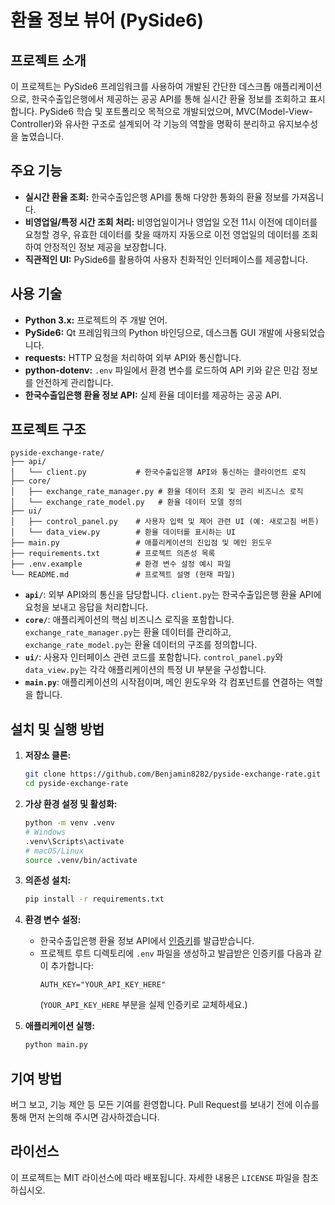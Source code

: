 # 환율 정보 뷰어 (PySide6)

## 프로젝트 소개

이 프로젝트는 PySide6 프레임워크를 사용하여 개발된 간단한 데스크톱 애플리케이션으로, 한국수출입은행에서 제공하는 공공 API를 통해 실시간 환율 정보를 조회하고 표시합니다. PySide6 학습 및 포트폴리오 목적으로 개발되었으며, MVC(Model-View-Controller)와 유사한 구조로 설계되어 각 기능의 역할을 명확히 분리하고 유지보수성을 높였습니다.

## 주요 기능

*   **실시간 환율 조회:** 한국수출입은행 API를 통해 다양한 통화의 환율 정보를 가져옵니다.
*   **비영업일/특정 시간 조회 처리:** 비영업일이거나 영업일 오전 11시 이전에 데이터를 요청할 경우, 유효한 데이터를 찾을 때까지 자동으로 이전 영업일의 데이터를 조회하여 안정적인 정보 제공을 보장합니다.
*   **직관적인 UI:** PySide6를 활용하여 사용자 친화적인 인터페이스를 제공합니다.

## 사용 기술

*   **Python 3.x:** 프로젝트의 주 개발 언어.
*   **PySide6:** Qt 프레임워크의 Python 바인딩으로, 데스크톱 GUI 개발에 사용되었습니다.
*   **requests:** HTTP 요청을 처리하여 외부 API와 통신합니다.
*   **python-dotenv:** `.env` 파일에서 환경 변수를 로드하여 API 키와 같은 민감 정보를 안전하게 관리합니다.
*   **한국수출입은행 환율 정보 API:** 실제 환율 데이터를 제공하는 공공 API.

## 프로젝트 구조

```
pyside-exchange-rate/
├── api/
│   └── client.py           # 한국수출입은행 API와 통신하는 클라이언트 로직
├── core/
│   ├── exchange_rate_manager.py # 환율 데이터 조회 및 관리 비즈니스 로직
│   └── exchange_rate_model.py   # 환율 데이터 모델 정의
├── ui/
│   ├── control_panel.py    # 사용자 입력 및 제어 관련 UI (예: 새로고침 버튼)
│   └── data_view.py        # 환율 데이터를 표시하는 UI
├── main.py                 # 애플리케이션의 진입점 및 메인 윈도우
├── requirements.txt        # 프로젝트 의존성 목록
├── .env.example            # 환경 변수 설정 예시 파일
└── README.md               # 프로젝트 설명 (현재 파일)
```

*   **`api/`**: 외부 API와의 통신을 담당합니다. `client.py`는 한국수출입은행 환율 API에 요청을 보내고 응답을 처리합니다.
*   **`core/`**: 애플리케이션의 핵심 비즈니스 로직을 포함합니다. `exchange_rate_manager.py`는 환율 데이터를 관리하고, `exchange_rate_model.py`는 환율 데이터의 구조를 정의합니다.
*   **`ui/`**: 사용자 인터페이스 관련 코드를 포함합니다. `control_panel.py`와 `data_view.py`는 각각 애플리케이션의 특정 UI 부분을 구성합니다.
*   **`main.py`**: 애플리케이션의 시작점이며, 메인 윈도우와 각 컴포넌트를 연결하는 역할을 합니다.

## 설치 및 실행 방법

1.  **저장소 클론:**
    ```bash
    git clone https://github.com/Benjamin8282/pyside-exchange-rate.git
    cd pyside-exchange-rate
    ```

2.  **가상 환경 설정 및 활성화:**
    ```bash
    python -m venv .venv
    # Windows
    .venv\Scripts\activate
    # macOS/Linux
    source .venv/bin/activate
    ```

3.  **의존성 설치:**
    ```bash
    pip install -r requirements.txt
    ```

4.  **환경 변수 설정:**
    *   한국수출입은행 환율 정보 API에서 [인증키](https://www.koreaexim.go.kr/site/program/financial/exchangeKEY)를 발급받습니다.
    *   프로젝트 루트 디렉토리에 `.env` 파일을 생성하고 발급받은 인증키를 다음과 같이 추가합니다:
        ```
        AUTH_KEY="YOUR_API_KEY_HERE"
        ```
        (`YOUR_API_KEY_HERE` 부분을 실제 인증키로 교체하세요.)

5.  **애플리케이션 실행:**
    ```bash
    python main.py
    ```

## 기여 방법

버그 보고, 기능 제안 등 모든 기여를 환영합니다. Pull Request를 보내기 전에 이슈를 통해 먼저 논의해 주시면 감사하겠습니다.

## 라이선스

이 프로젝트는 MIT 라이선스에 따라 배포됩니다. 자세한 내용은 `LICENSE` 파일을 참조하십시오.
